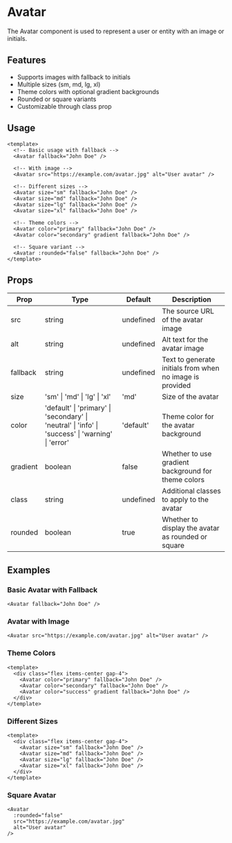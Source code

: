 # Avatar

The Avatar component is used to represent a user or entity with an image or initials.

## Features

- Supports images with fallback to initials
- Multiple sizes (sm, md, lg, xl)
- Theme colors with optional gradient backgrounds
- Rounded or square variants
- Customizable through class prop

## Usage

```vue
<template>
  <!-- Basic usage with fallback -->
  <Avatar fallback="John Doe" />

  <!-- With image -->
  <Avatar src="https://example.com/avatar.jpg" alt="User avatar" />

  <!-- Different sizes -->
  <Avatar size="sm" fallback="John Doe" />
  <Avatar size="md" fallback="John Doe" />
  <Avatar size="lg" fallback="John Doe" />
  <Avatar size="xl" fallback="John Doe" />

  <!-- Theme colors -->
  <Avatar color="primary" fallback="John Doe" />
  <Avatar color="secondary" gradient fallback="John Doe" />

  <!-- Square variant -->
  <Avatar :rounded="false" fallback="John Doe" />
</template>
```

## Props

| Prop     | Type                                                                                              | Default   | Description                                              |
| -------- | ------------------------------------------------------------------------------------------------- | --------- | -------------------------------------------------------- |
| src      | string                                                                                            | undefined | The source URL of the avatar image                       |
| alt      | string                                                                                            | undefined | Alt text for the avatar image                            |
| fallback | string                                                                                            | undefined | Text to generate initials from when no image is provided |
| size     | 'sm' \| 'md' \| 'lg' \| 'xl'                                                                      | 'md'      | Size of the avatar                                       |
| color    | 'default' \| 'primary' \| 'secondary' \| 'neutral' \| 'info' \| 'success' \| 'warning' \| 'error' | 'default' | Theme color for the avatar background                    |
| gradient | boolean                                                                                           | false     | Whether to use gradient background for theme colors      |
| class    | string                                                                                            | undefined | Additional classes to apply to the avatar                |
| rounded  | boolean                                                                                           | true      | Whether to display the avatar as rounded or square       |

## Examples

### Basic Avatar with Fallback

```vue
<Avatar fallback="John Doe" />
```

### Avatar with Image

```vue
<Avatar src="https://example.com/avatar.jpg" alt="User avatar" />
```

### Theme Colors

```vue
<template>
  <div class="flex items-center gap-4">
    <Avatar color="primary" fallback="John Doe" />
    <Avatar color="secondary" fallback="John Doe" />
    <Avatar color="success" gradient fallback="John Doe" />
  </div>
</template>
```

### Different Sizes

```vue
<template>
  <div class="flex items-center gap-4">
    <Avatar size="sm" fallback="John Doe" />
    <Avatar size="md" fallback="John Doe" />
    <Avatar size="lg" fallback="John Doe" />
    <Avatar size="xl" fallback="John Doe" />
  </div>
</template>
```

### Square Avatar

```vue
<Avatar
  :rounded="false"
  src="https://example.com/avatar.jpg"
  alt="User avatar"
/>
```
